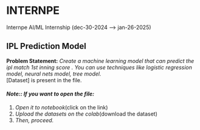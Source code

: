 # INTERNPE
Internpe AI/ML Internship (dec-30-2024  -->  jan-26-2025)

## IPL Prediction Model
**Problem Statement:**  _Create a machine learning model that can predict the ipl match 1st inning score . You can use techniques like logistic regression model, neural nets model, tree model._
<br>
[Dataset] is present in the file. 


#### _Note:: If you want to open the file:_
1. _Open it to notebook_(click on the link)
2. _Upload the datasets on the colab_(download the dataset)
3. _Then, proceed._
